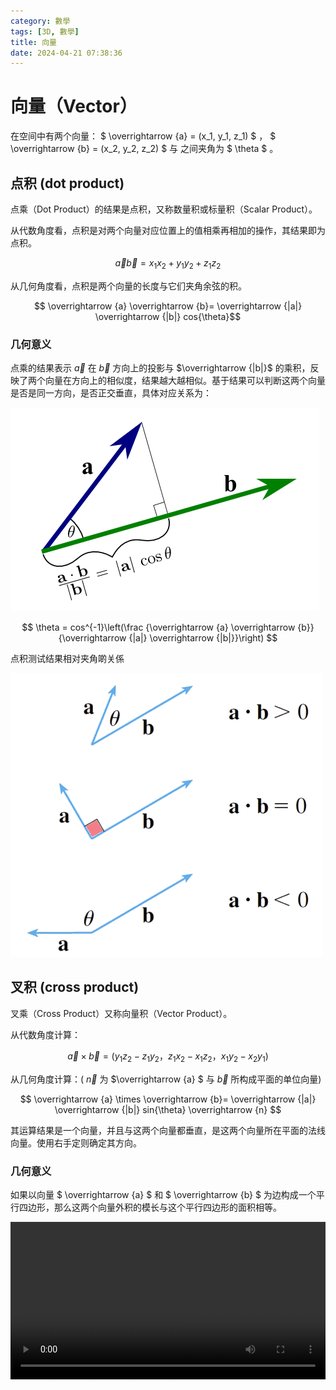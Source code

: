 ```yaml
---
category: 數學
tags: [3D, 數學]
title: 向量
date: 2024-04-21 07:38:36
---
```


<style>
  table {
    width: 100%git clone https://github.com/hkdickyko/hkdickyko.github.io
    }
  td {
    vertical-align: center;
  }
  table.inputT{
    margin: 10px;
    width: auto;
    margin-left: auto;
    margin-right: auto;
    border: none;
  }
  input{
    text-align: center;
    padding: 0px 10px;
  }
  iframe{
    width: 100%;
    display: block;
    border-style:none;
  }
</style>

# 向量（Vector）

在空间中有两个向量：
$ \overrightarrow {a} = (x_1, y_1, z_1) $ ，
$ \overrightarrow {b} = (x_2, y_2, z_2) $
 与 
之间夹角为 $ \theta $
。

## 点积 (dot product)

点乘（Dot Product）的结果是点积，又称数量积或标量积（Scalar Product）。

从代数角度看，点积是对两个向量对应位置上的值相乘再相加的操作，其结果即为点积。

$$ \overrightarrow {a} \overrightarrow {b}= x_1 x_2+ y_1 y_2 + z_1 z_2 $$

从几何角度看，点积是两个向量的长度与它们夹角余弦的积。

$$ \overrightarrow {a}  \overrightarrow {b}= \overrightarrow {|a|} \overrightarrow {|b|} cos{\theta}$$

### 几何意义

点乘的结果表示 $\overrightarrow {a}$ 在 $\overrightarrow {b}$
 方向上的投影与 $\overrightarrow {|b|}$
 的乘积，反映了两个向量在方向上的相似度，结果越大越相似。基于结果可以判断这两个向量是否是同一方向，是否正交垂直，具体对应关系为：
 
![Alt x](../assets/img/3d/dotp.png)


$$ \theta = cos^{-1}\left(\frac {\overrightarrow {a}  \overrightarrow {b}} {\overrightarrow {|a|} \overrightarrow {|b|}}\right)
$$

点积测试结果相对夹角啲关係

![Alt x](../assets/img/3d/dotr.png)


## 叉积 (cross product)

叉乘（Cross Product）又称向量积（Vector Product）。


从代数角度计算：

$$ \overrightarrow {a} \times \overrightarrow {b}= (y_1 z_2- z_1 y_2， z_1 x_2 - x_1 z_2，x_1 y_2 - x_2 y_1)
$$

从几何角度计算：( $\overrightarrow {n}$
 为 $\overrightarrow {a} $ 与 $\overrightarrow {b}$ 所构成平面的单位向量)

$$ \overrightarrow {a} \times \overrightarrow {b}= \overrightarrow {|a|} \overrightarrow {|b|} sin{\theta} \overrightarrow {n} $$

其运算结果是一个向量，并且与这两个向量都垂直，是这两个向量所在平面的法线向量。使用右手定则确定其方向。

### 几何意义

如果以向量 $ \overrightarrow {a} $ 和 $ \overrightarrow {b} $ 为边构成一个平行四边形，那么这两个向量外积的模长与这个平行四边形的面积相等。

<video width=100% autoplay>
<source src="../assets/img/3d/crossr.mp4" type="video/mp4"/></video>